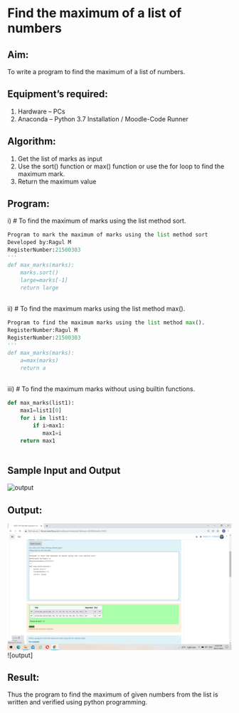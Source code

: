 # Find the maximum of a list of numbers
## Aim:
To write a program to find the maximum of a list of numbers.
## Equipment’s required:
1.	Hardware – PCs
2.	Anaconda – Python 3.7 Installation / Moodle-Code Runner
## Algorithm:
1.	Get the list of marks as input
2.	Use the sort() function or max() function or use the for loop to find the maximum mark.
3.	Return the maximum value
## Program:


i)	# To find the maximum of marks using the list method sort.
```Python
Program to mark the maximum of marks using the list method sort
Developed by:Ragul M
RegisterNumber:21500303
'''
def max_marks(marks):
    marks.sort()
    large=marks[-1]
    return large



```

ii)	# To find the maximum marks using the list method max().
```Python
Program to find the maximum marks using the list method max().
RegisterNumber:Ragul M
RegisterNumber:21500303
'''
def max_marks(marks):
    a=max(marks)
    return a



```

iii) # To find the maximum marks without using builtin functions.
```Python
def max_marks(list1):
    max1=list1[0]
    for i in list1:
        if i>max1:
           max1=i
    return max1



```
## Sample Input and Output
![output](./img/max_marks1.jpg) 

## Output:
![output](https://github.com/ragulmani936/FindMaximum/blob/main/Screenshot%20(39).png?raw=true)
![output]



## Result:
Thus the program to find the maximum of given numbers from the list is written and verified using python programming.
